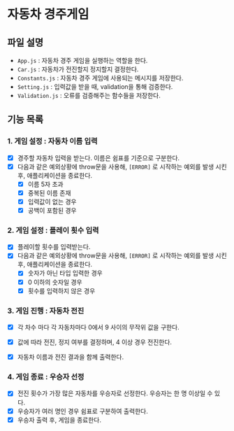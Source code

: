 # 자동차 경주게임

## 파일 설명

- `App.js` : 자동차 경주 게임을 실행하는 역할을 한다.
- `Car.js` : 자동차가 전진할지 정지할지 결정한다.
- `Constants.js` : 자동차 경주 게임에 사용되는 메시지를 저장한다.
- `Setting.js` : 입력값을 받을 때, validation을 통해 검증한다.
- `Validation.js` : 오류를 검증해주는 함수들을 저장한다.

## 기능 목록

### 1. 게임 설정 : 자동차 이름 입력
- [x] 경주할 자동차 입력을 받는다. 이름은 쉼표를 기준으로 구분한다.
- [x] 다음과 같은 예외상황에 throw문을 사용해, `[ERROR]` 로 시작하는 예외를 발생 시킨 후, 애플리케이션을 종료한다.
    - [x] 이름 5자 초과
    - [x] 중복된 이름 존재
    - [x] 입력값이 없는 경우
    - [x] 공백이 포함된 경우

### 2. 게임 설정 : 플레이 횟수 입력
- [x] 플레이할 횟수를 입력받는다.
- [x] 다음과 같은 예외상황에 throw문을 사용해, `[ERROR]` 로 시작하는 예외를 발생 시킨 후, 애플리케이션을 종료한다.
    - [x] 숫자가 아닌 타입 입력한 경우
    - [x] 0 이하의 숫자일 경우
    - [x] 횟수를 입력하지 않은 경우

### 3. 게임 진행 : 자동차 전진
- [x] 각 차수 마다 각 자동차마다 0에서 9 사이의 무작위 값을 구한다.
- [x] 값에 따라 전진, 정지 여부를 결정하며, 4 이상 경우 전진한다.
- [x] 자동차 이름과 전진 결과을 함께 출력한다.
 

### 4. 게임 종료 : 우승자 선정
- [x] 전진 횟수가 가장 많은 자동차를 우승자로 선정한다. 우승자는 한 명 이상일 수 있다.
- [x] 우승자가 여러 명인 경우 쉼표로 구분하여 출력한다.
- [x] 우승자 출력 후, 게임을 종료한다.
